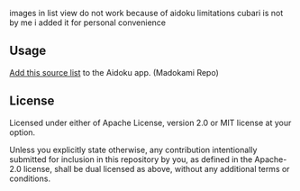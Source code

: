 images in list view do not work because of aidoku limitations
cubari is not by me i added it for personal convenience
## Usage
[Add this source list](https://aidoku.app/add-source-list/?url=https://raw.githubusercontent.com/kulaid/madokami-source-for-aidoku/gh-pages/) to the Aidoku app. (Madokami Repo)

## License
Licensed under either of Apache License, version 2.0 or MIT license at your option.

Unless you explicitly state otherwise, any contribution intentionally submitted for inclusion in this repository by you, as defined in the Apache-2.0 license, shall be dual licensed as above, without any additional terms or conditions.
